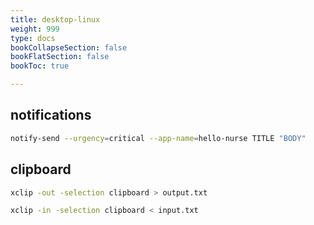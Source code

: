 ```yaml
---
title: desktop-linux
weight: 999
type: docs
bookCollapseSection: false
bookFlatSection: false
bookToc: true

---
```


## notifications

```bash
notify-send --urgency=critical --app-name=hello-nurse TITLE "BODY"
```

## clipboard

```bash
xclip -out -selection clipboard > output.txt

xclip -in -selection clipboard < input.txt
```

